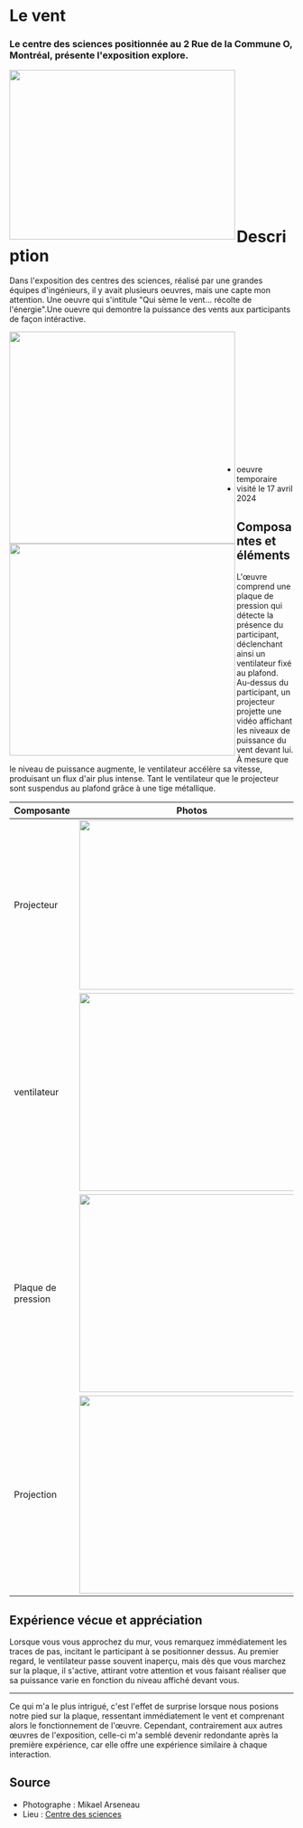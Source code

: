 # Le vent

### Le centre des sciences positionnée au 2 Rue de la Commune O, Montréal, présente l'exposition explore.

<p align="left"> <img align="left" width="400" height="300" src="media/devant_centre.jpg">
<br><br><br><br><br><br><br><br><br><br><br><br><br><br>

# Description

Dans l'exposition des centres des sciences, réalisé par une grandes équipes d'ingénieurs, il y avait plusieurs oeuvres, mais une capte mon attention. Une oeuvre qui s'intitule "Qui sème le vent... récolte de l'énergie".Une ouevre qui demontre la puissance des vents aux participants de façon intéractive.
 <p align="left"> <img align="left" width="400" height="375" src="media/personne1_science.jpg">
  <p align="right"> <img align="left" width="400" height="375" src="media/personne2_science.jpg">
  
   <br><br><br><br><br><br><br><br><br><br><br><br><br>
   
- oeuvre temporaire
- visité le 17 avril 2024

## Composantes et éléments
L'œuvre comprend une plaque de pression qui détecte la présence du participant, déclenchant ainsi un ventilateur fixé au plafond. Au-dessus du participant, un projecteur projette une vidéo affichant les niveaux de puissance du vent devant lui. À mesure que le niveau de puissance augmente, le ventilateur accélère sa vitesse, produisant un flux d'air plus intense. Tant le ventilateur que le projecteur sont suspendus au plafond grâce à une tige métallique.

| Composante         |Photos |
| ------------- | ------------- |
| Projecteur  | <img  width="400" height="300" src="./media/projecteur_science.jpg"> |
| ventilateur  |<img  width="400" height="350" src="./media/ventillateur_science.jpg"> |
| Plaque de pression  | <img  width="400" height="350" src="./media/plaque_science.jpg"> |
| Projection | <img  width="400" height="350" src="./media/projection_science.jpg"> |

## Expérience vécue et appréciation

Lorsque vous vous approchez du mur, vous remarquez immédiatement les traces de pas, incitant le participant à se positionner dessus. Au premier regard, le ventilateur passe souvent inaperçu, mais dès que vous marchez sur la plaque, il s'active, attirant votre attention et vous faisant réaliser que sa puissance varie en fonction du niveau affiché devant vous.

----


Ce qui m'a le plus intrigué, c'est l'effet de surprise lorsque nous posions notre pied sur la plaque, ressentant immédiatement le vent et comprenant alors le fonctionnement de l'œuvre. Cependant, contrairement aux autres œuvres de l'exposition, celle-ci m'a semblé devenir redondante après la première expérience, car elle offre une expérience similaire à chaque interaction.

 ## Source 
- Photographe : Mikael Arseneau
- Lieu : [Centre des sciences](https://www.centredessciencesdemontreal.com/)
